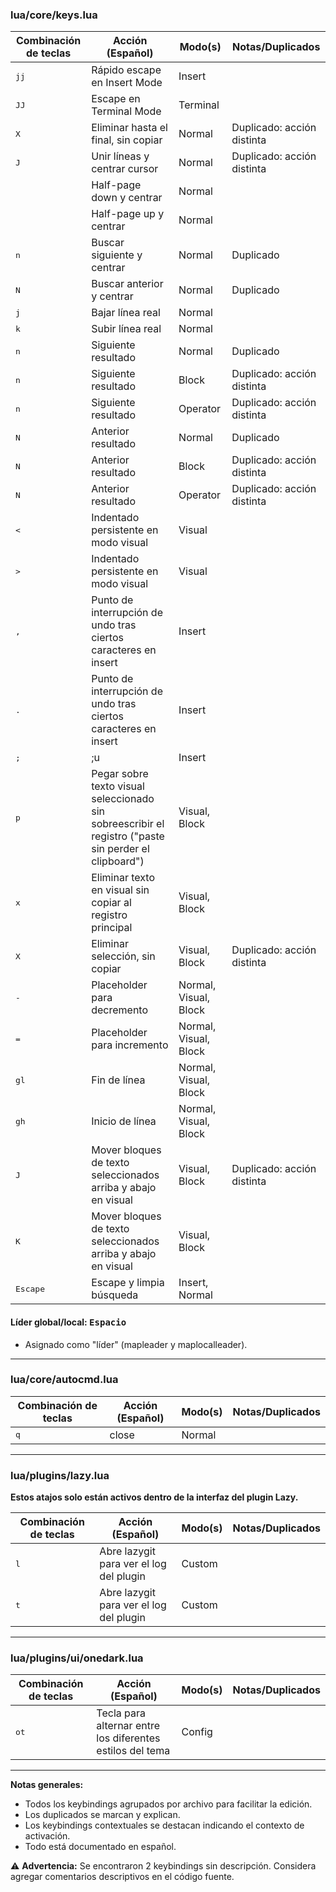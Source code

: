 ### lua/core/keys.lua

| Combinación de teclas                 | Acción (Español)                                    | Modo(s)         | Notas/Duplicados                   |
| ------------------------------------- | --------------------------------------------------- | --------------- | ----------------------------------- |
| <kbd>jj</kbd>                         | Rápido escape en Insert Mode                        | Insert          |                                     |
| <kbd>JJ</kbd>                         | Escape en Terminal Mode                             | Terminal        |                                     |
| <kbd>X</kbd>                          | Eliminar hasta el final, sin copiar                 | Normal          | Duplicado: acción distinta          |
| <kbd>J</kbd>                          | Unir líneas y centrar cursor                        | Normal          | Duplicado: acción distinta          |
| <kbd><Ctrl-d></kbd>                   | Half-page down y centrar                            | Normal          |                                     |
| <kbd><Ctrl-u></kbd>                   | Half-page up y centrar                              | Normal          |                                     |
| <kbd>n</kbd>                          | Buscar siguiente y centrar                          | Normal          | Duplicado                           |
| <kbd>N</kbd>                          | Buscar anterior y centrar                           | Normal          | Duplicado                           |
| <kbd>j</kbd>                          | Bajar línea real                                    | Normal          |                                     |
| <kbd>k</kbd>                          | Subir línea real                                    | Normal          |                                     |
| <kbd>n</kbd>                          | Siguiente resultado                                 | Normal          | Duplicado                           |
| <kbd>n</kbd>                          | Siguiente resultado                                 | Block           | Duplicado: acción distinta          |
| <kbd>n</kbd>                          | Siguiente resultado                                 | Operator        | Duplicado: acción distinta          |
| <kbd>N</kbd>                          | Anterior resultado                                  | Normal          | Duplicado                           |
| <kbd>N</kbd>                          | Anterior resultado                                  | Block           | Duplicado: acción distinta          |
| <kbd>N</kbd>                          | Anterior resultado                                  | Operator        | Duplicado: acción distinta          |
| <kbd><</kbd>                          | Indentado persistente en modo visual                | Visual          |                                     |
| <kbd>></kbd>                          | Indentado persistente en modo visual                | Visual          |                                     |
| <kbd>,</kbd>                          | Punto de interrupción de undo tras ciertos caracteres en insert | Insert          |                                     |
| <kbd>.</kbd>                          | Punto de interrupción de undo tras ciertos caracteres en insert | Insert          |                                     |
| <kbd>;</kbd>                          | ;<C-g>u                                             | Insert          |                                     |
| <kbd>p</kbd>                          | Pegar sobre texto visual seleccionado sin sobreescribir el registro ("paste sin perder el clipboard") | Visual, Block   |                                     |
| <kbd>x</kbd>                          | Eliminar texto en visual sin copiar al registro principal | Visual, Block   |                                     |
| <kbd>X</kbd>                          | Eliminar selección, sin copiar                      | Visual, Block   | Duplicado: acción distinta          |
| <kbd>-</kbd>                          | Placeholder para decremento                         | Normal, Visual, Block |                                     |
| <kbd>=</kbd>                          | Placeholder para incremento                         | Normal, Visual, Block |                                     |
| <kbd>gl</kbd>                         | Fin de línea                                        | Normal, Visual, Block |                                     |
| <kbd>gh</kbd>                         | Inicio de línea                                     | Normal, Visual, Block |                                     |
| <kbd>J</kbd>                          | Mover bloques de texto seleccionados arriba y abajo en visual | Visual, Block   | Duplicado: acción distinta          |
| <kbd>K</kbd>                          | Mover bloques de texto seleccionados arriba y abajo en visual | Visual, Block   |                                     |
| <kbd>Escape</kbd>                     | Escape y limpia búsqueda                            | Insert, Normal  |                                     |

#### Líder global/local: <kbd>Espacio</kbd>
- Asignado como "líder" (mapleader y maplocalleader).

---

### lua/core/autocmd.lua

| Combinación de teclas                 | Acción (Español)                                    | Modo(s)         | Notas/Duplicados                   |
| ------------------------------------- | --------------------------------------------------- | --------------- | ----------------------------------- |
| <kbd>q</kbd>                          | <cmd>close<cr>                                      | Normal          |                                     |

---

### lua/plugins/lazy.lua

**Estos atajos solo están activos dentro de la interfaz del plugin Lazy.**

| Combinación de teclas                 | Acción (Español)                                    | Modo(s)         | Notas/Duplicados                   |
| ------------------------------------- | --------------------------------------------------- | --------------- | ----------------------------------- |
| <kbd><localleader>l</kbd>             | Abre lazygit para ver el log del plugin             | Custom          |                                     |
| <kbd><localleader>t</kbd>             | Abre lazygit para ver el log del plugin             | Custom          |                                     |

---

### lua/plugins/ui/onedark.lua

| Combinación de teclas                 | Acción (Español)                                    | Modo(s)         | Notas/Duplicados                   |
| ------------------------------------- | --------------------------------------------------- | --------------- | ----------------------------------- |
| <kbd><leader>ot</kbd>                 | Tecla para alternar entre los diferentes estilos del tema | Config          |                                     |

---

**Notas generales:**
- Todos los keybindings agrupados por archivo para facilitar la edición.
- Los duplicados se marcan y explican.
- Los keybindings contextuales se destacan indicando el contexto de activación.
- Todo está documentado en español.

⚠️ **Advertencia:** Se encontraron 2 keybindings sin descripción. Considera agregar comentarios descriptivos en el código fuente.
